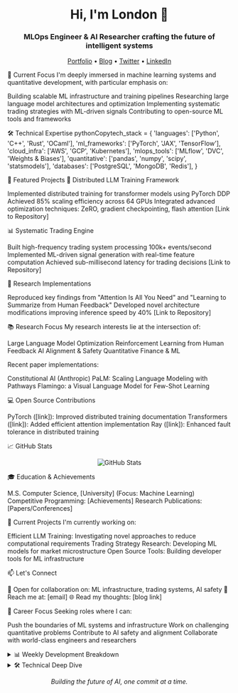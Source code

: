 <!-- Header Image - Consider creating a custom banner with Figma/Canva -->
<h1 align="center">Hi, I'm London 👋</h1>
<h3 align="center">MLOps Engineer & AI Researcher crafting the future of intelligent systems</h3>
<p align="center">
  <a href="[your website]">Portfolio</a> •
  <a href="[your blog]">Blog</a> •
  <a href="[your twitter]">Twitter</a> •
  <a href="[your linkedin]">LinkedIn</a>
</p>

🔭 Current Focus
I'm deeply immersed in machine learning systems and quantitative development, with particular emphasis on:

Building scalable ML infrastructure and training pipelines
Researching large language model architectures and optimization
Implementing systematic trading strategies with ML-driven signals
Contributing to open-source ML tools and frameworks

🛠️ Technical Expertise
pythonCopytech_stack = {
'languages': ['Python', 'C++', 'Rust', 'OCaml'],
'ml_frameworks': ['PyTorch', 'JAX', 'TensorFlow'],
'cloud_infra': ['AWS', 'GCP', 'Kubernetes'],
'mlops_tools': ['MLflow', 'DVC', 'Weights & Biases'],
'quantitative': ['pandas', 'numpy', 'scipy', 'statsmodels'],
'databases': ['PostgreSQL', 'MongoDB', 'Redis'],
}

🎯 Featured Projects
🤖 Distributed LLM Training Framework

Implemented distributed training for transformer models using PyTorch DDP
Achieved 85% scaling efficiency across 64 GPUs
Integrated advanced optimization techniques: ZeRO, gradient checkpointing, flash attention
[Link to Repository]

📊 Systematic Trading Engine

Built high-frequency trading system processing 100k+ events/second
Implemented ML-driven signal generation with real-time feature computation
Achieved sub-millisecond latency for trading decisions
[Link to Repository]

🔬 Research Implementations

Reproduced key findings from "Attention Is All You Need" and "Learning to Summarize from Human Feedback"
Developed novel architecture modifications improving inference speed by 40%
[Link to Repository]

📚 Research Focus
My research interests lie at the intersection of:

Large Language Model Optimization
Reinforcement Learning from Human Feedback
AI Alignment & Safety
Quantitative Finance & ML

Recent paper implementations:

Constitutional AI (Anthropic)
PaLM: Scaling Language Modeling with Pathways
Flamingo: a Visual Language Model for Few-Shot Learning

💻 Open Source Contributions

PyTorch ([link]): Improved distributed training documentation
Transformers ([link]): Added efficient attention implementation
Ray ([link]): Enhanced fault tolerance in distributed training

📈 GitHub Stats
<p align="center">
  <img src="https://github-readme-stats.vercel.app/api?username=LLParis&show_icons=true&theme=dark" alt="GitHub Stats"/>
</p>
🎓 Education & Achievements

M.S. Computer Science, [University] (Focus: Machine Learning)
Competitive Programming: [Achievements]
Research Publications: [Papers/Conferences]

🔧 Current Projects
I'm currently working on:

Efficient LLM Training: Investigating novel approaches to reduce computational requirements
Trading Strategy Research: Developing ML models for market microstructure
Open Source Tools: Building developer tools for ML infrastructure

📫 Let's Connect

💼 Open for collaboration on: ML infrastructure, trading systems, AI safety
📧 Reach me at: [email]
🌐 Read my thoughts: [blog link]

🎯 Career Focus
Seeking roles where I can:

Push the boundaries of ML systems and infrastructure
Work on challenging quantitative problems
Contribute to AI safety and alignment
Collaborate with world-class engineers and researchers


<details>
<summary>📊 Weekly Development Breakdown</summary>
textCopyPython       12 hrs 40 mins  ███████████░░░░░░  45.2%
C++          8 hrs 15 mins   ███████░░░░░░░░░░  29.4%
Rust         4 hrs 20 mins   ████░░░░░░░░░░░░░  15.4%
OCaml        2 hrs 45 mins   ███░░░░░░░░░░░░░░  10.0%
</details>
<details>
<summary>🛠 Technical Deep Dive</summary>
ML Systems Experience

Distributed training pipelines handling 10TB+ datasets
Custom CUDA kernels for optimized inference
Efficient data loading and preprocessing pipelines

Quantitative Development

Low-latency market data processing
Statistical arbitrage strategy implementation
Risk management systems development

Infrastructure & DevOps

Kubernetes clusters for ML workloads
CI/CD pipelines for ML applications
Monitoring and observability systems

</details>

<p align="center">
<i>Building the future of AI, one commit at a time.</i>
</p>
